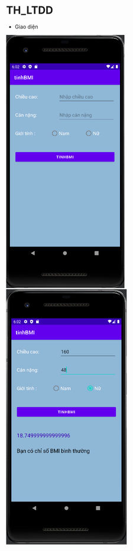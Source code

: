 # TH_LTDD
- Giao diện 


![hinhanh](https://raw.githubusercontent.com/tranggnguyen/TH_LTDD/master/hinh1.png)
![hinhanh](https://raw.githubusercontent.com/tranggnguyen/TH_LTDD/master/hinh2.png)
